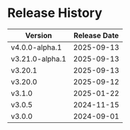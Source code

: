 # Release History

| Version | Release Date |
|---|---|
| v4.0.0-alpha.1 | 2025-09-13 |
| v3.21.0-alpha.1 | 2025-09-13 |
| v3.20.1 | 2025-09-13 |
| v3.20.0 | 2025-09-12 |
| v3.1.0 | 2025-01-22 |
| v3.0.5 | 2024-11-15 |
| v3.0.0 | 2024-09-01 |
